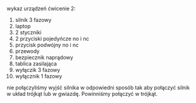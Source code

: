 wykaz urządzeń ćwicenie 2:
1. silnik 3 fazowy 
2. laptop
3. 2 styczniki 
4. 2 przyciski pojedyńcze no i nc
5. przycisk podwójny no i nc
6. przewody 
7. bezpiecznik naprądowy
8. tablica zasilająca
9. wyłączik 3 fazowy
10. wyłącznik 1 fazowy 


nie połączyliśmy wyjść silnika w odpowiedni sposób tak aby połączyć silnik w układ trójkąt lub w gwiazdę. Powinniśmy połączyć w trójkąt. 
